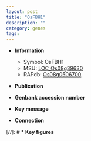 ```yaml
---
layout: post
title: "OsFBH1"
description: ""
category: genes
tags: 
---
```


* **Information**  
    + Symbol: OsFBH1  
    + MSU: [LOC_Os08g39630](http://rice.uga.edu/cgi-bin/ORF_infopage.cgi?orf=LOC_Os08g39630)  
    + RAPdb: [Os08g0506700](http://rapdb.dna.affrc.go.jp/viewer/gbrowse_details/irgsp1?name=Os08g0506700)  

* **Publication**  

* **Genbank accession number**  

* **Key message**  

* **Connection**  

[//]: # * **Key figures**  


